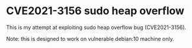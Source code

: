 # CVE2021-3156 sudo heap overflow

This is my attempt at exploiting sudo heap overflow bug (CVE2021-3156).

Note: this is designed to work on vulnerable debian:10 machine only.
